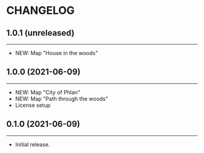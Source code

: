 # CHANGELOG

## 1.0.1 (unreleased)
---------------------

- NEW: Map "House in the woods"


## 1.0.0 (2021-06-09)
---------------------

- NEW: Map "City of Phlan"
- NEW: Map "Path through the woods"
- License setup


## 0.1.0 (2021-06-09)
---------------------

- Initial release.
